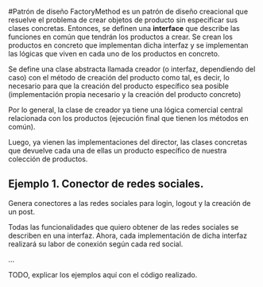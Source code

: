 #Patrón de diseño FactoryMethod
es un patrón de diseño creacional que resuelve el problema de crear objetos de producto sin especificar sus clases concretas.
Entonces, se definen una **interface** que describe las funciones en común que tendrán los productos a crear.
Se crean los productos en concreto que implementan dicha interfaz y se implementan las lógicas que viven en cada uno de los
productos en concreto.

Se define una clase abstracta llamada creador (o interfaz, dependiendo del caso) con el método de creación del producto como tal, 
es decir, lo necesario para que la creación del producto específico sea posible (implementación propia necesario y la creación del producto concreto)

Por lo general, la clase de creador ya tiene una lógica comercial central relacionada con los productos  (ejecución final que tienen los métodos en común). 

Luego, ya vienen las implementaciones del director, las clases concretas que devuelve cada una de ellas un producto específico de nuestra colección de productos. 

## Ejemplo 1. Conector de redes sociales.
Genera conectores a las redes sociales para login, logout y la creación de un post.

Todas las funcionalidades que quiero obtener de las redes sociales se describen en una interfaz.
Ahora, cada implementación de dicha interfaz realizará su labor de conexión según cada red social.

…  


TODO, explicar los ejemplos aquí con el código realizado.